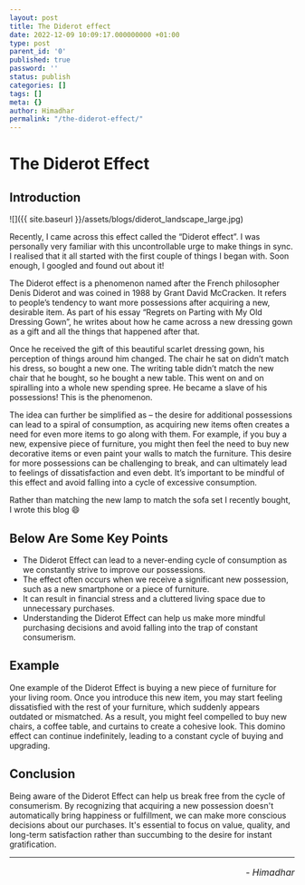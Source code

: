 ```yaml
---
layout: post
title: The Diderot effect
date: 2022-12-09 10:09:17.000000000 +01:00
type: post
parent_id: '0'
published: true
password: ''
status: publish
categories: []
tags: []
meta: {}
author: Himadhar
permalink: "/the-diderot-effect/"
---
```


# The Diderot Effect

## Introduction

![]({{ site.baseurl }}/assets/blogs/diderot_landscape_large.jpg)

Recently, I came across this effect called the “Diderot effect”. I was personally very familiar with this uncontrollable urge to make things in sync. I realised that it all started with the first couple of things I began with. Soon enough, I googled and found out about it!

The Diderot effect is a phenomenon named after the French philosopher Denis Diderot and was coined in 1988 by Grant David McCracken. It refers to people’s tendency to want more possessions after acquiring a new, desirable item. As part of his essay “Regrets on Parting with My Old Dressing Gown”, he writes about how he came across a new dressing gown as a gift and all the things that happened after that.

Once he received the gift of this beautiful scarlet dressing gown, his perception of things around him changed. The chair he sat on didn’t match his dress, so bought a new one. The writing table didn’t match the new chair that he bought, so he bought a new table. This went on and on spiralling into a whole new spending spree. He became a slave of his possessions! This is the phenomenon.

The idea can further be simplified as – the desire for additional possessions can lead to a spiral of consumption, as acquiring new items often creates a need for even more items to go along with them. For example, if you buy a new, expensive piece of furniture, you might then feel the need to buy new decorative items or even paint your walls to match the furniture. This desire for more possessions can be challenging to break, and can ultimately lead to feelings of dissatisfaction and even debt. It’s important to be mindful of this effect and avoid falling into a cycle of excessive consumption.

Rather than matching the new lamp to match the sofa set I recently bought, I wrote this blog 😄

## Below Are Some Key Points

- The Diderot Effect can lead to a never-ending cycle of consumption as we constantly strive to improve our possessions.
- The effect often occurs when we receive a significant new possession, such as a new smartphone or a piece of furniture.
- It can result in financial stress and a cluttered living space due to unnecessary purchases.
- Understanding the Diderot Effect can help us make more mindful purchasing decisions and avoid falling into the trap of constant consumerism.

## Example

One example of the Diderot Effect is buying a new piece of furniture for your living room. Once you introduce this new item, you may start feeling dissatisfied with the rest of your furniture, which suddenly appears outdated or mismatched. As a result, you might feel compelled to buy new chairs, a coffee table, and curtains to create a cohesive look. This domino effect can continue indefinitely, leading to a constant cycle of buying and upgrading.

## Conclusion

Being aware of the Diderot Effect can help us break free from the cycle of consumerism. By recognizing that acquiring a new possession doesn't automatically bring happiness or fulfillment, we can make more conscious decisions about our purchases. It's essential to focus on value, quality, and long-term satisfaction rather than succumbing to the desire for instant gratification.

---

<h6 style="text-align: right;font-size: 1rem;margin-top: 16px;">
- Himadhar
</h6>
